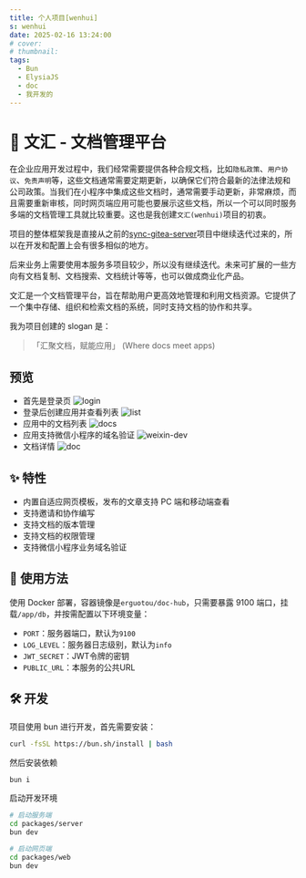 ```yaml
---
title: 个人项目[wenhui]
s: wenhui
date: 2025-02-16 13:24:00
# cover:
# thumbnail:
tags:
  - Bun
  - ElysiaJS
  - doc
  - 我开发的
---
```


# 🚀 文汇 - 文档管理平台

在企业应用开发过程中，我们经常需要提供各种合规文档，比如`隐私政策`、`用户协议`、`免责声明`等，这些文档通常需要定期更新，以确保它们符合最新的法律法规和公司政策。当我们在小程序中集成这些文档时，通常需要手动更新，非常麻烦，而且需要重新审核，同时网页端应用可能也要展示这些文档，所以一个可以同时服务多端的文档管理工具就比较重要。这也是我创建`文汇(wenhui)`项目的初衷。

项目的整体框架我是直接从之前的[sync-gitea-server](https://github.com/erguotou520/sync-gitea-server)项目中继续迭代过来的，所以在开发和配置上会有很多相似的地方。

后来业务上需要使用本服务多项目较少，所以没有继续迭代。未来可扩展的一些方向有文档复制、文档搜索、文档统计等等，也可以做成商业化产品。



文汇是一个文档管理平台，旨在帮助用户更高效地管理和利用文档资源。它提供了一个集中存储、组织和检索文档的系统，同时支持文档的协作和共享。

我为项目创建的 slogan 是：

> 「汇聚文档，赋能应用」 (Where docs meet apps)

<!-- more -->

## 预览

- 首先是登录页
![login](images/wenhui/login-page.png)
- 登录后创建应用并查看列表
![list](images/wenhui/apps.png)
- 应用中的文档列表
![docs](images/wenhui/docs.png)
- 应用支持微信小程序的域名验证
![weixin-dev](images/wenhui/weixin-dev.png)
- 文档详情
![doc](images/wenhui/doc-detail.png)

## ✨ 特性

- 内置自适应网页模板，发布的文章支持 PC 端和移动端查看
- 支持邀请和协作编写
- 支持文档的版本管理
- 支持文档的权限管理
- 支持微信小程序业务域名验证

## 🎯 使用方法

使用 Docker 部署，容器镜像是`erguotou/doc-hub`，只需要暴露 9100 端口，挂载`/app/db`，并按需配置以下环境变量：

- `PORT`：服务器端口，默认为`9100`
- `LOG_LEVEL`：服务器日志级别，默认为`info`
- `JWT_SECRET`：JWT令牌的密钥
- `PUBLIC_URL`：本服务的公共URL

## 🛠️ 开发

项目使用 bun 进行开发，首先需要安装：

```bash
curl -fsSL https://bun.sh/install | bash
```

然后安装依赖

```bash
bun i
```

启动开发环境

```bash
# 启动服务端
cd packages/server
bun dev

# 启动网页端
cd packages/web
bun dev
```
